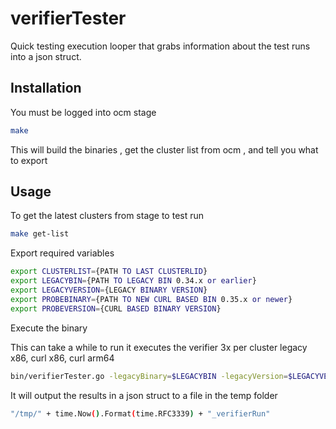 # verifierTester
Quick testing execution looper that grabs information about the test runs into a json struct. 

## Installation
You must be logged into ocm stage 

```bash
make
```

This will build the binaries , get the cluster list from ocm , and tell you what to export
## Usage
 
To get the latest clusters from stage to test run 
```bash
make get-list
```
Export required variables
```bash
export CLUSTERLIST={PATH TO LAST CLUSTERLID}
export LEGACYBIN={PATH TO LEGACY BIN 0.34.x or earlier}
export LEGACYVERSION={LEGACY BINARY VERSION}
export PROBEBINARY={PATH TO NEW CURL BASED BIN 0.35.x or newer}
export PROBEVERSION={CURL BASED BINARY VERSION}
```
Execute the binary

This can take a while to run it executes the verifier 3x per cluster legacy x86, curl x86, curl arm64
```bash
bin/verifierTester.go -legacyBinary=$LEGACYBIN -legacyVersion=$LEGACYVERSION -probeBinary=$PROBEBINARY -probeVersion=$PROBEVERSION -clusterListFile=$CLUSTERLIST
```

It will output the results in a json struct to a file in the temp folder
```bash
"/tmp/" + time.Now().Format(time.RFC3339) + "_verifierRun"
```
